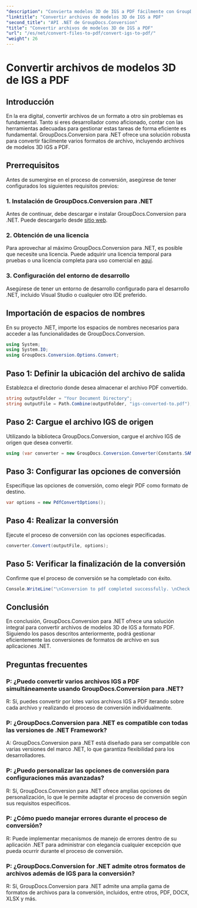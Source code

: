 ```yaml
---
"description": "Convierta modelos 3D de IGS a PDF fácilmente con GroupDocs.Conversion para .NET. Descárguelo ahora para una conversión de formatos de archivo fluida."
"linktitle": "Convertir archivos de modelos 3D de IGS a PDF"
"second_title": "API .NET de GroupDocs.Conversion"
"title": "Convertir archivos de modelos 3D de IGS a PDF"
"url": "/es/net/convert-files-to-pdf/convert-igs-to-pdf/"
"weight": 26
---
```


# Convertir archivos de modelos 3D de IGS a PDF

## Introducción
En la era digital, convertir archivos de un formato a otro sin problemas es fundamental. Tanto si eres desarrollador como aficionado, contar con las herramientas adecuadas para gestionar estas tareas de forma eficiente es fundamental. GroupDocs.Conversion para .NET ofrece una solución robusta para convertir fácilmente varios formatos de archivo, incluyendo archivos de modelos 3D IGS a PDF.
## Prerrequisitos
Antes de sumergirse en el proceso de conversión, asegúrese de tener configurados los siguientes requisitos previos:
### 1. Instalación de GroupDocs.Conversion para .NET
Antes de continuar, debe descargar e instalar GroupDocs.Conversion para .NET. Puede descargarlo desde [sitio web](https://releases.groupdocs.com/conversion/net/).
### 2. Obtención de una licencia
Para aprovechar al máximo GroupDocs.Conversion para .NET, es posible que necesite una licencia. Puede adquirir una licencia temporal para pruebas o una licencia completa para uso comercial en [aquí](https://purchase.groupdocs.com/buy).
### 3. Configuración del entorno de desarrollo
Asegúrese de tener un entorno de desarrollo configurado para el desarrollo .NET, incluido Visual Studio o cualquier otro IDE preferido.

## Importación de espacios de nombres
En su proyecto .NET, importe los espacios de nombres necesarios para acceder a las funcionalidades de GroupDocs.Conversion.
```csharp
using System;
using System.IO;
using GroupDocs.Conversion.Options.Convert;
```
## Paso 1: Definir la ubicación del archivo de salida
Establezca el directorio donde desea almacenar el archivo PDF convertido.
```csharp
string outputFolder = "Your Document Directory";
string outputFile = Path.Combine(outputFolder, "igs-converted-to.pdf");
```
## Paso 2: Cargue el archivo IGS de origen
Utilizando la biblioteca GroupDocs.Conversion, cargue el archivo IGS de origen que desea convertir.
```csharp
using (var converter = new GroupDocs.Conversion.Converter(Constants.SAMPLE_IGS))
```
## Paso 3: Configurar las opciones de conversión
Especifique las opciones de conversión, como elegir PDF como formato de destino.
```csharp
var options = new PdfConvertOptions();
```
## Paso 4: Realizar la conversión
Ejecute el proceso de conversión con las opciones especificadas.
```csharp
converter.Convert(outputFile, options);
```
## Paso 5: Verificar la finalización de la conversión
Confirme que el proceso de conversión se ha completado con éxito.
```csharp
Console.WriteLine("\nConversion to pdf completed successfully. \nCheck output in {0}", outputFolder);
```

## Conclusión
En conclusión, GroupDocs.Conversion para .NET ofrece una solución integral para convertir archivos de modelos 3D de IGS a formato PDF. Siguiendo los pasos descritos anteriormente, podrá gestionar eficientemente las conversiones de formatos de archivo en sus aplicaciones .NET.
## Preguntas frecuentes
### P: ¿Puedo convertir varios archivos IGS a PDF simultáneamente usando GroupDocs.Conversion para .NET?
R: Sí, puedes convertir por lotes varios archivos IGS a PDF iterando sobre cada archivo y realizando el proceso de conversión individualmente.
### P: ¿GroupDocs.Conversion para .NET es compatible con todas las versiones de .NET Framework?
A: GroupDocs.Conversion para .NET está diseñado para ser compatible con varias versiones del marco .NET, lo que garantiza flexibilidad para los desarrolladores.
### P: ¿Puedo personalizar las opciones de conversión para configuraciones más avanzadas?
R: Sí, GroupDocs.Conversion para .NET ofrece amplias opciones de personalización, lo que le permite adaptar el proceso de conversión según sus requisitos específicos.
### P: ¿Cómo puedo manejar errores durante el proceso de conversión?
R: Puede implementar mecanismos de manejo de errores dentro de su aplicación .NET para administrar con elegancia cualquier excepción que pueda ocurrir durante el proceso de conversión.
### P: ¿GroupDocs.Conversion for .NET admite otros formatos de archivos además de IGS para la conversión?
R: Sí, GroupDocs.Conversion para .NET admite una amplia gama de formatos de archivos para la conversión, incluidos, entre otros, PDF, DOCX, XLSX y más.